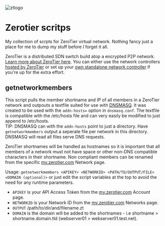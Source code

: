 ![ztlogo][ztlogo]
# Zerotier scritps
My collection of scrpts for ZeroTier virtual network.
Nothing fancy just a place for me to dump my stuff before I forget it all.

ZeroTier is a distributed SDN switch build atop a encrypted P2P network. [Learn more about ZeroTier here](https://www.zerotier.com/about/). You can either use the network controllers [hosted by ZeroTier](https://my.zerotier.com/) or set up your [own standalone network controller](https://key-networks.com/ztncui/) if you're up for the extra effort.

## getnetworkmembers
This script pulls the member shortname and IP of all members in a ZeroTier network and outpouts a textfile suited for use with [DNSMASQ](http://www.thekelleys.org.uk/dnsmasq/doc.html). It was created to be used with the `addn-hosts=` option in `dnsmasq.conf`. The textfile is compatible with the /etc/hosts file and can very easily be modified to just append to /etc/hosts.  
TIP: DNSMASQ can with the `addn-hosts` point to just a directory. Have `getnetworkmembers` output a seperate file per network in this directory. DNSMASQ will read all files serve DNS requests.

ZeroTier shortnames will be handled as hostnames so it is important that all members of a network must not have space or other non-DNS compatible characters in their shortname. Non compliant members can be renamed from the specific [my.zerotier.com](https://my.zerotier.com/) Network page. 

Usage: `getnetworkmembers <APIKEY> <NETWORKID> <PATH/TO/OUTPUT/FILE> <DOMAIN (optional)>`
or just edit the script variables at the top to avoid the need for any runtime parameters.
* `APIKEY` is your API Access Token from the [my.zerotier.com](https://my.zerotier.com/) Account page.
* `NETWORKID` is your Network ID from the [my.zerotier.com](https://my.zerotier.com/) Networks page.
* `OUTPUT` /path/to/dir/and/filename.zt
* `DOMAIN` is the domain will be added to the shortnames  - i.e shortname > shortname.domain.tld (webserver01 > webserver01.test.net).




[ztlogo]: https://upload.wikimedia.org/wikipedia/en/thumb/f/f1/ZeroTier_Logo.png/150px-ZeroTier_Logo.png